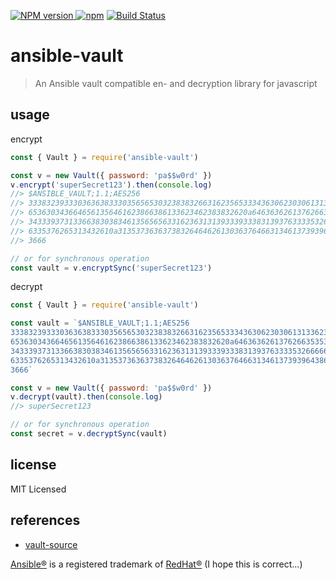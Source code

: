 [![NPM version](https://img.shields.io/npm/v/ansible-vault) ![npm](https://img.shields.io/npm/dm/ansible-vault)](https://www.npmjs.com/package/ansible-vault/)
[![Build Status](https://github.com/commenthol/ansible-vault/actions/workflows/ci.yml/badge.svg)](https://github.com/commenthol/ansible-vault/actions/workflows/ci.yml)

# ansible-vault

> An Ansible vault compatible en- and decryption library for javascript

## usage

encrypt

```js
const { Vault } = require('ansible-vault')

const v = new Vault({ password: 'pa$$w0rd' })
v.encrypt('superSecret123').then(console.log)
//> $ANSIBLE_VAULT;1.1;AES256
//> 33383239333036363833303565653032383832663162356533343630623030613133623032636566
//> 6536303436646561356461623866386133623462383832620a646363626137626635353462386430
//> 34333937313366383038346135656563316236313139333933383139376333353266666436316536
//> 6335376265313432610a313537363637383264646261303637646631346137393964386432313633
//> 3666

// or for synchronous operation
const vault = v.encryptSync('superSecret123')
```

decrypt

```js
const { Vault } = require('ansible-vault')

const vault = `$ANSIBLE_VAULT;1.1;AES256
33383239333036363833303565653032383832663162356533343630623030613133623032636566
6536303436646561356461623866386133623462383832620a646363626137626635353462386430
34333937313366383038346135656563316236313139333933383139376333353266666436316536
6335376265313432610a313537363637383264646261303637646631346137393964386432313633
3666`

const v = new Vault({ password: 'pa$$w0rd' })
v.decrypt(vault).then(console.log)
//> superSecret123

// or for synchronous operation
const secret = v.decryptSync(vault)
```

## license

MIT Licensed

## references

<!-- !ref -->

* [vault-source][vault-source]

<!-- ref! -->

[vault-source]: https://github.com/ansible/ansible/blob/devel/lib/ansible/parsing/vault/__init__.py

[Ansible®](https://docs.ansible.com/ansible/latest/dev_guide/style_guide/trademarks.html) is a registered trademark of [RedHat®](https://www.redhat.com/en) (I hope this is correct...)

